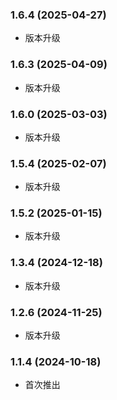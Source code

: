 ### 1.6.4 (2025-04-27)

- 版本升级

### 1.6.3 (2025-04-09)

- 版本升级

### 1.6.0 (2025-03-03)

- 版本升级

### 1.5.4 (2025-02-07)

- 版本升级

### 1.5.2 (2025-01-15)

- 版本升级

### 1.3.4 (2024-12-18)

- 版本升级

### 1.2.6 (2024-11-25)

- 版本升级

### 1.1.4 (2024-10-18)

- 首次推出
